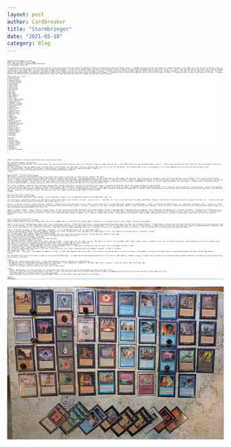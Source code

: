 ```yaml
---
layout: post
author: Cardbreaker
title: "Stormbringer"
date: "2021-05-18"
category: Blog
---
```


![](/assets/images/marchradness/stormbringer1v3.png)

![](/assets/images/marchradness/stormbringer2v3.png)

![](/assets/images/marchradness/batch1classiclists/braunclassiq.jpg)
